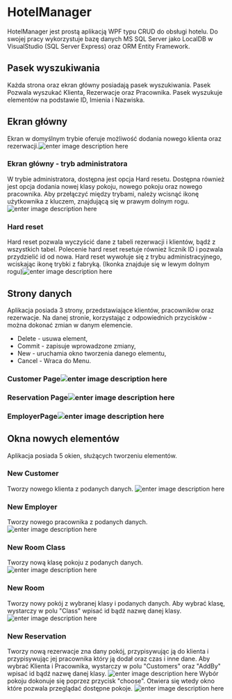 # HotelManager

HotelManager jest prostą aplikacją WPF typu CRUD do obsługi hotelu. Do swojej pracy wykorzystuje bazę danych MS SQL Server jako LocalDB w VisualStudio (SQL Server Express) oraz ORM Entity Framework.

## Pasek wyszukiwania
Każda strona oraz ekran główny posiadają pasek wyszukiwania. Pasek Pozwala wyszukać Klienta, Rezerwacje oraz Pracownika.
Pasek wyszukuje elementów na podstawie ID, Imienia i Nazwiska.

## Ekran główny

Ekran w domyślnym trybie oferuje możliwość dodania nowego klienta oraz rezerwacji.![enter image description here](https://imagizer.imageshack.com/img923/7016/CWgko5.png)

### Ekran główny - tryb administratora

W trybie administratora, dostępna jest opcja Hard resetu. Dostępna również jest opcja dodania nowej klasy pokoju, nowego pokoju oraz nowego pracownika.
Aby przełączyć między trybami, należy wcisnąć ikonę użytkownika z kluczem, znajdującą się w prawym dolnym rogu.
![enter image description here](https://imagizer.imageshack.com/img924/3325/NGyCZq.png)

### Hard reset
Hard reset pozwala wyczyścić dane z tabeli rezerwacji i klientów, bądź z wszystkich tabel. Polecenie hard reset resetuje również licznik ID i pozwala przydzielić id od nowa.
Hard reset wywołuje się z trybu administracyjnego, wciskając ikonę trybki z fabryką. (Ikonka znajduje się w lewym dolnym rogu)![enter image description here](https://imagizer.imageshack.com/img923/8683/xyXwB7.png)

## Strony danych

Aplikacja posiada 3 strony, przedstawiające klientów, pracowników oraz rezerwacje.
Na danej stronie, korzystając z odpowiednich przycisków - można dokonać zmian w danym elemencie.

 - Delete - usuwa element,
 - Commit - zapisuje wprowadzone zmiany,
 - New - uruchamia okno tworzenia danego elementu,
 - Cancel - Wraca do Menu.
 
 ### Customer Page![enter image description here](https://imagizer.imageshack.com/img924/3797/AlTIZr.png)
 ### Reservation Page![enter image description here](https://imagizer.imageshack.com/img922/2167/8aKtV9.png)
 ### EmployerPage![enter image description here](https://imagizer.imageshack.com/img923/2610/1AfKZO.png)

## Okna nowych elementów
Aplikacja posiada 5 okien, służących tworzeniu elementów.

### New Customer
Tworzy nowego klienta z podanych danych.
![enter image description here](https://imagizer.imageshack.com/img922/7963/LPr5Of.png)
### New Employer
Tworzy nowego pracownika z podanych danych.![enter image description here](https://imagizer.imageshack.com/img924/6286/jXCAMp.png)
### New Room Class
Tworzy nową klasę pokoju z podanych danych.
![enter image description here](https://imagizer.imageshack.com/img922/8862/iEHUvY.png)
### New Room
Tworzy nowy pokój z wybranej klasy i podanych danych.
Aby wybrać klasę, wystarczy w polu "Class" wpisać id bądź nazwę danej klasy.
![enter image description here](https://imagizer.imageshack.com/img923/3539/YNLCWH.png)
### New Reservation
Tworzy nową rezerwacje zna dany pokój, przypisywując ją do klienta i przypisywując jej pracownika który ją dodał oraz czas i inne dane.
Aby wybrać Klienta i Pracownika, wystarczy w polu "Customers" oraz "AddBy" wpisać id bądź nazwę danej klasy.
![enter image description here](https://imagizer.imageshack.com/img923/3716/3zfvP0.png)
Wybór pokoju dokonuje się poprzez przycisk "choose". Otwiera się wtedy okno które pozwala przeglądać dostępne pokoje.
![enter image description here](https://imagizer.imageshack.com/img923/9074/my7F3M.png)
